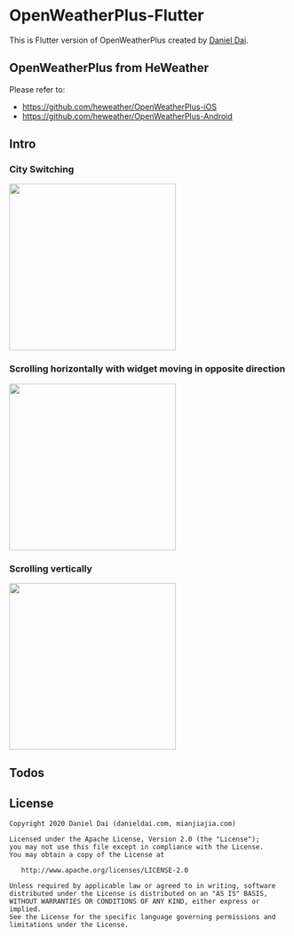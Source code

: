 # OpenWeatherPlus-Flutter

This is Flutter version of OpenWeatherPlus created by [Daniel Dai](https://www.danieldai.com).
 
## OpenWeatherPlus from HeWeather

Please refer to:

- https://github.com/heweather/OpenWeatherPlus-iOS
- https://github.com/heweather/OpenWeatherPlus-Android

## Intro

### City Switching
<img src="/doc/images/1.gif" width="300">

### Scrolling horizontally with widget moving in opposite direction  
<img src="/doc/images/3.gif" width="300">

### Scrolling vertically
<img src="/doc/images/2.gif" width="300">

## Todos


## License

	Copyright 2020 Daniel Dai (danieldai.com, mianjiajia.com)

    Licensed under the Apache License, Version 2.0 (the "License");
    you may not use this file except in compliance with the License.
    You may obtain a copy of the License at

       http://www.apache.org/licenses/LICENSE-2.0

    Unless required by applicable law or agreed to in writing, software
    distributed under the License is distributed on an "AS IS" BASIS,
    WITHOUT WARRANTIES OR CONDITIONS OF ANY KIND, either express or implied.
    See the License for the specific language governing permissions and
    limitations under the License.
